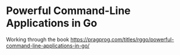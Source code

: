 # Powerful Command-Line Applications in Go

Working through the book https://pragprog.com/titles/rggo/powerful-command-line-applications-in-go/
